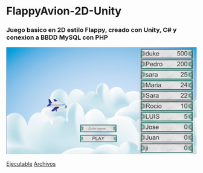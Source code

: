 # FlappyAvion-2D-Unity
### Juego basico en  2D estilo Flappy, creado con Unity, C# y conexion a BBDD MySQL con PHP

![What is this](imagen/Captura%20de%20pantalla%20(222).png)

[Ejecutable](https://drive.google.com/file/d/1bpGvjcYztHt2faV8fGI-2u_DJYTIKaad/view?usp=drive_link)
[Archivos](https://drive.google.com/file/d/1TSrvlRX2mGhQuNe2QaexRHPxfCSHcJ_n/view?usp=sharing)
